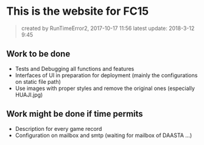 # This is the website for FC15
> created by RunTimeError2, 2017-10-17 11:56
latest update: 2018-3-12 9:45

## Work to be done
- Tests and Debugging all functions and features
- Interfaces of UI in preparation for deployment (mainly the configurations on static file path)
- Use images with proper styles and remove the original ones (especially HUAJI.jpg)

## Work might be done if time permits
- Description for every game record
- Configuration on mailbox and smtp (waiting for mailbox of DAASTA ...)
